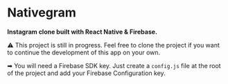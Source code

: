 # Nativegram

**Instagram clone built with React Native & Firebase.**


⚠ This project is still in progress. Feel free to clone the project if you want to continue the development of this app on your own.



➡ You will need a Firebase SDK key. Just create a `config.js` file at the root of the project and add your Firebase Configuration key.
